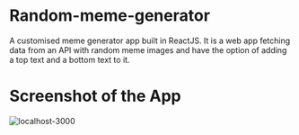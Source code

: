 # Random-meme-generator
 A customised meme generator app built in ReactJS. It is a web app fetching data from an API with random meme images and have the option of adding a top text and a bottom text to it.

# Screenshot of the App
<img src="https://i.ibb.co/5jTnsy7/localhost-3000.png" alt="localhost-3000" border="0">
